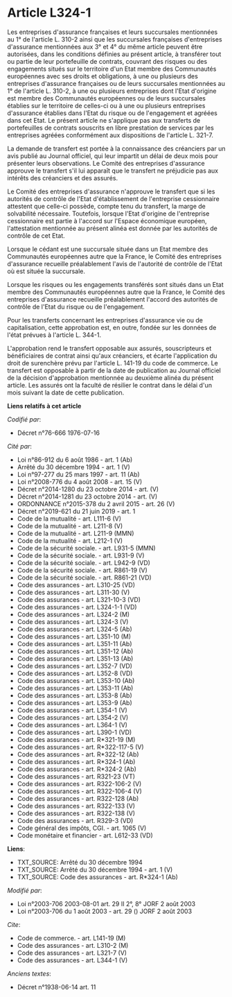 # Article L324-1

Les entreprises d'assurance françaises et leurs succursales mentionnées au 1° de l'article L. 310-2 ainsi que les succursales
françaises d'entreprises d'assurance mentionnées aux 3° et 4° du même article peuvent être autorisées, dans les conditions
définies au présent article, à transférer tout ou partie de leur portefeuille de contrats, couvrant des risques ou des
engagements situés sur le territoire d'un Etat membre des Communautés européennes avec ses droits et obligations, à une ou
plusieurs des entreprises d'assurance françaises ou de leurs succursales mentionnées au 1° de l'article L. 310-2, à une ou
plusieurs entreprises dont l'Etat d'origine est membre des Communautés européennes ou de leurs succursales établies sur le
territoire de celles-ci ou à une ou plusieurs entreprises d'assurance établies dans l'Etat du risque ou de l'engagement et
agréées dans cet Etat. Le présent article ne s'applique pas aux transferts de portefeuilles de contrats souscrits en libre
prestation de services par les entreprises agréées conformément aux dispositions de l'article L. 321-7.

La demande de transfert est portée à la connaissance des créanciers par un avis publié au Journal officiel, qui leur impartit
un délai de deux mois pour présenter leurs observations. Le Comité des entreprises d'assurance approuve le transfert s'il lui
apparaît que le transfert ne préjudicie pas aux intérêts des créanciers et des assurés.

Le Comité des entreprises d'assurance n'approuve le transfert que si les autorités de contrôle de l'Etat d'établissement de
l'entreprise cessionnaire attestent que celle-ci possède, compte tenu du transfert, la marge de solvabilité nécessaire.
Toutefois, lorsque l'Etat d'origine de l'entreprise cessionnaire est partie à l'accord sur l'Espace économique européen,
l'attestation mentionnée au présent alinéa est donnée par les autorités de contrôle de cet Etat.

Lorsque le cédant est une succursale située dans un Etat membre des Communautés européennes autre que la France, le Comité
des entreprises d'assurance recueille préalablement l'avis de l'autorité de contrôle de l'Etat où est située la succursale.

Lorsque les risques ou les engagements transférés sont situés dans un Etat membre des Communautés européennes autre que la
France, le Comité des entreprises d'assurance recueille préalablement l'accord des autorités de contrôle de l'Etat du risque
ou de l'engagement.

Pour les transferts concernant les entreprises d'assurance vie ou de capitalisation, cette approbation est, en outre, fondée
sur les données de l'état prévues à l'article L. 344-1.

L'approbation rend le transfert opposable aux assurés, souscripteurs et bénéficiaires de contrat ainsi qu'aux créanciers, et
écarte l'application du droit de surenchère prévu par l'article L. 141-19 du code de commerce. Le transfert est opposable à
partir de la date de publication au Journal officiel de la décision d'approbation mentionnée au deuxième alinéa du présent
article. Les assurés ont la faculté de résilier le contrat dans le délai d'un mois suivant la date de cette publication.

**Liens relatifs à cet article**

_Codifié par_:

  - Décret n°76-666 1976-07-16

_Cité par_:

  - Loi n°86-912 du 6 août 1986 - art. 1 (Ab)
  - Arrêté du 30 décembre 1994 - art. 1 (V)
  - Loi n°97-277 du 25 mars 1997 - art. 11 (Ab)
  - Loi n°2008-776 du 4 août 2008 - art. 15 (V)
  - Décret n°2014-1280 du 23 octobre 2014 - art. (V)
  - Décret n°2014-1281 du 23 octobre 2014 - art. (V)
  - ORDONNANCE n°2015-378 du 2 avril 2015 - art. 26 (V)
  - Décret n°2019-621 du 21 juin 2019 - art. 1
  - Code de la mutualité - art. L111-6 (V)
  - Code de la mutualité - art. L211-8 (V)
  - Code de la mutualité - art. L211-9 (MMN)
  - Code de la mutualité - art. L212-1 (V)
  - Code de la sécurité sociale. - art. L931-5 (MMN)
  - Code de la sécurité sociale. - art. L931-9 (V)
  - Code de la sécurité sociale. - art. L942-9 (VD)
  - Code de la sécurité sociale. - art. R861-19 (V)
  - Code de la sécurité sociale. - art. R861-21 (VD)
  - Code des assurances - art. L310-25 (VD)
  - Code des assurances - art. L311-30 (V)
  - Code des assurances - art. L321-10-3 (VD)
  - Code des assurances - art. L324-1-1 (VD)
  - Code des assurances - art. L324-2 (M)
  - Code des assurances - art. L324-3 (V)
  - Code des assurances - art. L324-5 (Ab)
  - Code des assurances - art. L351-10 (M)
  - Code des assurances - art. L351-11 (Ab)
  - Code des assurances - art. L351-12 (Ab)
  - Code des assurances - art. L351-13 (Ab)
  - Code des assurances - art. L352-7 (VD)
  - Code des assurances - art. L352-8 (VD)
  - Code des assurances - art. L353-10 (Ab)
  - Code des assurances - art. L353-11 (Ab)
  - Code des assurances - art. L353-8 (Ab)
  - Code des assurances - art. L353-9 (Ab)
  - Code des assurances - art. L354-1 (V)
  - Code des assurances - art. L354-2 (V)
  - Code des assurances - art. L364-1 (V)
  - Code des assurances - art. L390-1 (VD)
  - Code des assurances - art. R*321-19 (M)
  - Code des assurances - art. R*322-117-5 (V)
  - Code des assurances - art. R*322-12 (Ab)
  - Code des assurances - art. R*324-1 (Ab)
  - Code des assurances - art. R*324-2 (Ab)
  - Code des assurances - art. R321-23 (VT)
  - Code des assurances - art. R322-106-2 (V)
  - Code des assurances - art. R322-106-4 (V)
  - Code des assurances - art. R322-128 (Ab)
  - Code des assurances - art. R322-133 (V)
  - Code des assurances - art. R322-138 (V)
  - Code des assurances - art. R329-3 (VD)
  - Code général des impôts, CGI. - art. 1065 (V)
  - Code monétaire et financier - art. L612-33 (VD)

**Liens**:

  - TXT_SOURCE: Arrêté du 30 décembre 1994
  - TXT_SOURCE: Arrêté du 30 décembre 1994 - art. 1 (V)
  - TXT_SOURCE: Code des assurances - art. R*324-1 (Ab)

_Modifié par_:

  - Loi n°2003-706 2003-08-01 art. 29 II 2°, 8° JORF 2 août 2003
  - Loi n°2003-706 du 1 août 2003 - art. 29 () JORF 2 août 2003

_Cite_:

  - Code de commerce. - art. L141-19 (M)
  - Code des assurances - art. L310-2 (M)
  - Code des assurances - art. L321-7 (V)
  - Code des assurances - art. L344-1 (V)

_Anciens textes_:

  - Décret n°1938-06-14 art. 11

